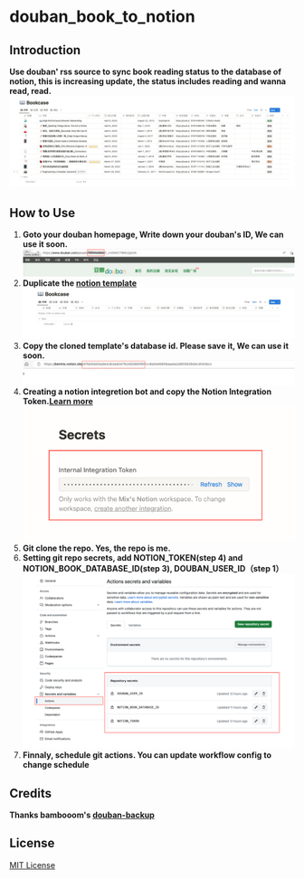 # douban_book_to_notion

## Introduction
**Use douban' rss source to sync book reading status to the database of notion, this is increasing update, the status includes reading and wanna read, read.**
![](/assets/screenshot_showcase.png)
## How to Use
1. **Goto your douban homepage, Write down your douban's ID, We can use it soon.**
  ![](/assets/screenshot_doban_user_id.png)
2. **Duplicate the [notion template](https://benmix.notion.site/d7bb93e54a9e43b3ad04762492880f6f?v=8a0e46806aaa4a2d905639d4c3043bcc)**
![](/assets/screenshot_notion_database.png)
3. **Copy the cloned template's database id. Please save it, We can use it soon.**
  ![](assets/screenshot_notion_database_id.png)
4. **Creating a notion integretion bot and copy the Notion Integration Token.[Learn more](https://developers.notion.com/docs/create-a-notion-integration)**
![](/assets/screenshot_notion_integration_bot.png)
5. **Git clone the repo. Yes, the repo is me.**
6. **Setting git repo secrets, add NOTION_TOKEN(step 4) and NOTION_BOOK_DATABASE_ID(step 3), DOUBAN_USER_ID（step 1）**
![](assets/screenshot_add_secrets.png)
7. **Finnaly, schedule git actions. You can update workflow config to change schedule**


## Credits
**Thanks bambooom's [douban-backup](https://github.com/bambooom/douban-backup)**


## License
[MIT License](/LICENSE)







